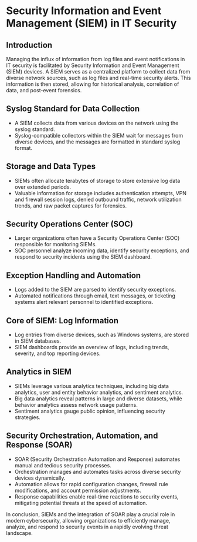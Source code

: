 # Security Information and Event Management (SIEM) in IT Security

## Introduction
Managing the influx of information from log files and event notifications in IT security is facilitated by Security Information and Event Management (SIEM) devices. A SIEM serves as a centralized platform to collect data from diverse network sources, such as log files and real-time security alerts. This information is then stored, allowing for historical analysis, correlation of data, and post-event forensics.

## Syslog Standard for Data Collection
- A SIEM collects data from various devices on the network using the syslog standard.
- Syslog-compatible collectors within the SIEM wait for messages from diverse devices, and the messages are formatted in standard syslog format.

## Storage and Data Types
- SIEMs often allocate terabytes of storage to store extensive log data over extended periods.
- Valuable information for storage includes authentication attempts, VPN and firewall session logs, denied outbound traffic, network utilization trends, and raw packet captures for forensics.

## Security Operations Center (SOC)
- Larger organizations often have a Security Operations Center (SOC) responsible for monitoring SIEMs.
- SOC personnel analyze incoming data, identify security exceptions, and respond to security incidents using the SIEM dashboard.

## Exception Handling and Automation
- Logs added to the SIEM are parsed to identify security exceptions.
- Automated notifications through email, text messages, or ticketing systems alert relevant personnel to identified exceptions.

## Core of SIEM: Log Information
- Log entries from diverse devices, such as Windows systems, are stored in SIEM databases.
- SIEM dashboards provide an overview of logs, including trends, severity, and top reporting devices.

## Analytics in SIEM
- SIEMs leverage various analytics techniques, including big data analytics, user and entity behavior analytics, and sentiment analytics.
- Big data analytics reveal patterns in large and diverse datasets, while behavior analytics assess network usage patterns.
- Sentiment analytics gauge public opinion, influencing security strategies.

## Security Orchestration, Automation, and Response (SOAR)
- SOAR (Security Orchestration Automation and Response) automates manual and tedious security processes.
- Orchestration manages and automates tasks across diverse security devices dynamically.
- Automation allows for rapid configuration changes, firewall rule modifications, and account permission adjustments.
- Response capabilities enable real-time reactions to security events, mitigating potential threats at the speed of automation.

In conclusion, SIEMs and the integration of SOAR play a crucial role in modern cybersecurity, allowing organizations to efficiently manage, analyze, and respond to security events in a rapidly evolving threat landscape.
